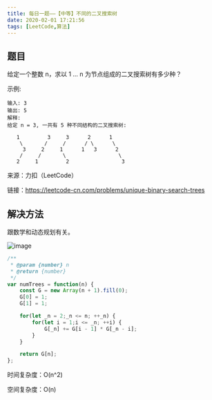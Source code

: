 ```yaml
---
title: 每日一题——【中等】不同的二叉搜索树
date: 2020-02-01 17:21:56
tags: [LeetCode,算法]
---
```


## 题目
给定一个整数 n，求以 1 ... n 为节点组成的二叉搜索树有多少种？

示例:
```
输入: 3
输出: 5
解释:
给定 n = 3, 一共有 5 种不同结构的二叉搜索树:

   1         3     3      2      1
    \       /     /      / \      \
     3     2     1      1   3      2
    /     /       \                 \
   2     1         2                 3
```

来源：力扣（LeetCode）

链接：https://leetcode-cn.com/problems/unique-binary-search-trees

## 解决方法
跟数学和动态规划有关。

![image](http://static-cdn.lxzmww.xyz/不同的二叉搜索树.jpg
)

```js
/**
 * @param {number} n
 * @return {number}
 */
var numTrees = function(n) {
    const G = new Array(n + 1).fill(0);
    G[0] = 1;
    G[1] = 1;

    for(let _n = 2;_n <= n; ++_n) {
        for(let i = 1;i <= _n; ++i) {
            G[_n] += G[i - 1] * G[_n - i];
        }
    }

    return G[n];
};
```

时间复杂度：O(n^2)

空间复杂度：O(n)
